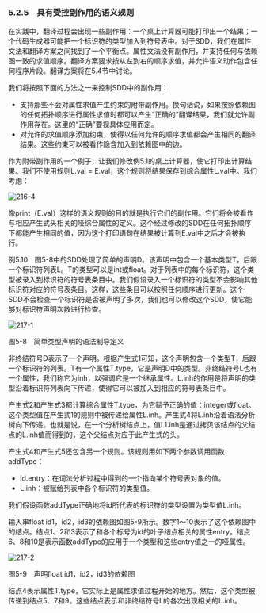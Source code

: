 ### 5.2.5　具有受控副作用的语义规则

在实践中，翻译过程会出现一些副作用：一个桌上计算器可能打印出一个结果；一个代码生成器可能把一个标识符的类型加入到符号表中。对于SDD，我们在属性文法和翻译方案之间找到了一个平衡点。属性文法没有副作用，并支持任何与依赖图一致的求值顺序。翻译方案要求按从左到右的顺序求值，并允许语义动作包含任何程序片段。翻译方案将在5.4节中讨论。

我们将按照下面的方法之一来控制SDD中的副作用：

- 支持那些不会对属性求值产生约束的附带副作用。换句话说，如果按照依赖图的任何拓扑顺序进行属性求值时都可以产生“正确的”翻译结果，我们就允许副作用存在。这里的“正确”要视具体应用而定。
- 对允许的求值顺序添加约束，使得以任何允许的顺序求值都会产生相同的翻译结果。这些约束可以被看作隐含加入到依赖图中的边。

作为附带副作用的一个例子，让我们修改例5.1的桌上计算器，使它打印出计算结果。我们不使用规则L.val = E.val，这个规则将结果保存到综合属性L.val中。我们考虑：

![216-4](../Images/image04320.jpeg)

像print（E.val）这样的语义规则的目的就是执行它们的副作用。它们将会被看作与相应产生式头相关的哑综合属性的定义。这个经过修改的SDD在任何拓扑顺序下都能产生相同的值，因为这个打印语句在结果被计算到E.val中之后才会被执行。

例5.10　图5-8中的SDD处理了简单的声明D。该声明中包含一个基本类型T，后跟一个标识符列表L。T的类型可以是int或float。对于列表中的每个标识符，这个类型被录入到标识符的符号表条目中。我们假设录入一个标识符的类型不会影响其他标识符对应的符号表条目。这样，这些条目可以按照任何顺序进行更新。这个SDD不会检查一个标识符是否被声明了多次，我们也可以修改这个SDD，使它能够对标识符声明次数进行检查。

![217-1](../Images/image04321.jpeg)

图5-8　简单类型声明的语法制导定义

非终结符号D表示了一个声明。根据产生式1可知，这个声明包含一个类型T，后跟一个标识符的列表。T有一个属性T.type，它是声明D中的类型。非终结符号L也有一个属性，我们称它为inh，以强调它是一个继承属性。L.inh的作用是将声明的类型沿着标识符列表向下传递，使得它可以被加入到相应的符号表条目中。

产生式2和产生式3都计算综合属性T.type，为它赋予正确的值：integer或float。这个类型值在产生式1的规则中被传递给属性L.inh。产生式4将L.inh沿着语法分析树向下传递。也就是说，在一个分析树结点上，值L1.inh是通过拷贝该结点的父结点的L.inh值而得到的，这个父结点对应于此产生式的头。

产生式4和产生式5还包含另一个规则。该规则用如下两个参数调用函数addType：

- id.entry：在词法分析过程中得到的一个指向某个符号表对象的值。
- L.inh：被赋给列表中各个标识符的类型值。

我们假设函数addType正确地将id所代表的标识符的类型设置为类型值L.inh。

输入串float id1，id2，id3的依赖图如图5-9所示。数字1～10表示了这个依赖图中的结点。结点1、2和3表示了和各个标号为id的叶子结点相关的属性entry。结点6、8和10是表示函数addType的应用于一个类型和这些entry值之一的哑属性。

![217-2](../Images/image04322.jpeg)

图5-9　声明float id1，id2，id3的依赖图

结点4表示属性T.type，它实际上是属性求值过程开始的地方。然后，这个类型被传递到结点5、7和9。这些结点表示和非终结符号L的各次出现相关的L.inh。
